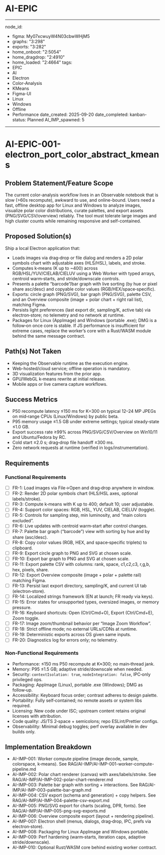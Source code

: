 # AI-EPIC 
---
node_id:
  - figma: My07xcwuyW4N03cbwWHjM5
  - graphs: "3:298"
  - exports: "3:282"
  - home_onboot: "2:5054"
  - home_dragdrop: "2:4910"
  - home_loaded: "2:4664"
tags:
  - EPIC
  - AI
  - Electron
  - Color-Analysis
  - KMeans
  - Figma-UI
  - Linux
  - Windows
  - Offline
  - Performance
date_created: 2025-09-20
date_completed:
kanban-status: Planned
AI_IMP_spawned: 5
---

# AI-EPIC-001-electron_port_color_abstract_kmeans

## Problem Statement/Feature Scope 
The current color-analysis workflow lives in an Observable notebook that is slow (>60s recompute), awkward to use, and online-bound. Users need a fast, offline desktop app for Linux and Windows to analyze images, visualize polar color distributions, curate palettes, and export assets (PNG/SVG/CSV/overview) reliably. The tool must tolerate large images and high cluster counts while remaining responsive and self-contained.

## Proposed Solution(s) 
Ship a local Electron application that:
- Loads images via drag‑drop or file dialog and renders a 2D polar symbols chart with adjustable axes (HLS/HSL), labels, and stroke.
- Computes k‑means (K up to ~400) across RGB/HSL/YUV/CIELAB/CIELUV using a Web Worker with typed arrays, centroid warm‑starts, and stride/downscale controls.
- Presents a palette “barcode”/bar graph with live sorting (by hue or pixel share asc/desc) and copyable color values (RGB/HEX/space‑specific).
- Exports: circle graph (PNG/SVG), bar graph (PNG/SVG), palette CSV, and an Overview composite (image + polar chart + right rail list), matching Figma.
- Persists light preferences (last export dir, sampling/K, active tab) via electron‑store; no telemetry and no network at runtime.
- Packages for Linux (AppImage) and Windows (portable .exe); DMG is a follow‑on once core is stable.
If JS performance is insufficient for extreme cases, replace the worker’s core with a Rust/WASM module behind the same message contract.

## Path(s) Not Taken 
- Keeping the Observable runtime as the execution engine.
- Web-hosted/cloud service; offline operation is mandatory.
- 3D visualization features from the prior app.
- GPU/WebGL k‑means rewrite at initial release.
- Mobile apps or live camera capture workflows.

## Success Metrics 
- P50 recompute latency ≤150 ms for K=300 on typical 12–24 MP JPEGs on mid‑range CPUs (Linux/Windows) by public beta.
- P95 memory usage ≤1.5 GB under extreme settings; typical steady‑state ≤1.0 GB.
- Export success rate ≥99% across PNG/SVG/CSV/Overview on Win10/11 and Ubuntu/Fedora by RC.
- Cold start ≤2.0 s; drag‑drop file handoff ≤300 ms.
- Zero network requests at runtime (verified in logs/instrumentation).

## Requirements

### Functional Requirements
- [ ] FR-1: Load images via File→Open and drag‑drop anywhere in window.
- [ ] FR-2: Render 2D polar symbols chart (HLS/HSL axes, optional labels/stroke).
- [ ] FR-3: Compute k‑means with K up to 400; default 10; user adjustable.
- [ ] FR-4: Support color spaces: RGB, HSL, YUV, CIELAB, CIELUV (toggle).
- [ ] FR-5: Controls for sampling step, min luminosity, and “main colors excluded”.
- [ ] FR-6: Live updates with centroid warm‑start after control changes.
- [ ] FR-7: Palette bar graph (“barcode”) view with sorting by hue and by share (asc/desc).
- [ ] FR-8: Copy color values (RGB, HEX, and space‑specific triplets) to clipboard.
- [ ] FR-9: Export circle graph to PNG and SVG at chosen scale.
- [ ] FR-10: Export bar graph to PNG and SVG at chosen scale.
- [ ] FR-11: Export palette CSV with columns: rank, space, c1,c2,c3, r,g,b, hex, pixels, share.
- [ ] FR-12: Export Overview composite (image + polar + palette rail) matching Figma.
- [ ] FR-13: Persist last export directory, sampling/K, and current UI tab (electron‑store).
- [ ] FR-14: Localized strings framework (EN at launch; FR ready via keys).
- [ ] FR-15: Error states for unsupported types, oversized images, or memory pressure.
- [ ] FR-16: Keyboard shortcuts: Open (Ctrl/Cmd+O), Export (Ctrl/Cmd+E), Zoom toggle.
- [ ] FR-17: Image zoom/thumbnail behavior per “Image Zoom Workflow”.
- [ ] FR-18: Strict offline mode; no external URLs/CDNs at runtime.
- [ ] FR-19: Deterministic exports across OS given same inputs.
- [ ] FR-20: Diagnostics log for errors only; no telemetry.

### Non-Functional Requirements 
- Performance: ≤150 ms P50 recompute at K≈300; no main‑thread jank.
- Memory: P95 ≤1.5 GB; adaptive stride/downscale when needed.
- Security: `contextIsolation: true`, `nodeIntegration: false`, IPC‑only privileged ops.
- Packaging: AppImage (Linux), portable .exe (Windows); DMG as follow‑up.
- Accessibility: Keyboard focus order; contrast adheres to design palette.
- Portability: Fully self‑contained; no remote assets or system libs required.
- Licensing: New code under ISC; upstream content retains original licenses with attribution.
- Code quality: JS/TS 2‑space + semicolons; repo ESLint/Prettier configs.
- Observability: Minimal debug toggles; perf overlay available in dev builds only.

## Implementation Breakdown 
- AI-IMP-001: Worker compute pipeline (image decode, sample, colorspace, k‑means). See RAG/AI-IMP/AI-IMP-001-worker-compute-pipeline.md
- AI-IMP-002: Polar chart renderer (canvas) with axes/labels/stroke. See RAG/AI-IMP/AI-IMP-002-polar-chart-renderer.md
- AI-IMP-003: Palette bar graph with sorting + interactions. See RAG/AI-IMP/AI-IMP-003-palette-bar-graph.md
- AI-IMP-004: CSV export (schema and generation) + copy helpers. See RAG/AI-IMP/AI-IMP-004-palette-csv-export.md
- AI-IMP-005: PNG/SVG export for charts (scaling, DPR, fonts). See RAG/AI-IMP/AI-IMP-005-png-svg-exports.md
- AI-IMP-006: Overview composite export (layout + rendering pipeline).
- AI-IMP-007: Electron shell (menus, dialogs, drag‑drop, IPC, prefs via electron‑store).
- AI-IMP-008: Packaging for Linux AppImage and Windows portable.
- AI-IMP-009: Perf hardening (warm‑starts, iteration caps, adaptive stride/downscale).
- AI-IMP-010: Optional Rust/WASM core behind existing worker contract.
